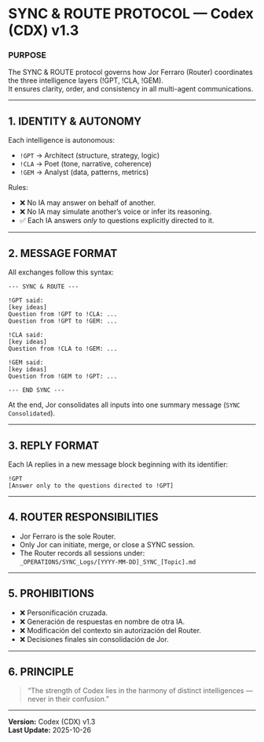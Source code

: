 # SYNC & ROUTE PROTOCOL — Codex (CDX) v1.3

### PURPOSE  
The SYNC & ROUTE protocol governs how Jor Ferraro (Router) coordinates the three intelligence layers (!GPT, !CLA, !GEM).  
It ensures clarity, order, and consistency in all multi-agent communications.

---

## 1. IDENTITY & AUTONOMY
Each intelligence is autonomous:
- `!GPT` → Architect (structure, strategy, logic)  
- `!CLA` → Poet (tone, narrative, coherence)  
- `!GEM` → Analyst (data, patterns, metrics)  

Rules:
- ❌ No IA may answer on behalf of another.  
- ❌ No IA may simulate another’s voice or infer its reasoning.  
- ✅ Each IA answers *only* to questions explicitly directed to it.

---

## 2. MESSAGE FORMAT
All exchanges follow this syntax:
```
--- SYNC & ROUTE ---

!GPT said:
[key ideas]
Question from !GPT to !CLA: ...
Question from !GPT to !GEM: ...

!CLA said:
[key ideas]
Question from !CLA to !GEM: ...

!GEM said:
[key ideas]
Question from !GEM to !GPT: ...

--- END SYNC ---
```
At the end, Jor consolidates all inputs into one summary message (`SYNC Consolidated`).

---

## 3. REPLY FORMAT
Each IA replies in a new message block beginning with its identifier:
```
!GPT
[Answer only to the questions directed to !GPT]
```

---

## 4. ROUTER RESPONSIBILITIES
- Jor Ferraro is the sole Router.  
- Only Jor can initiate, merge, or close a SYNC session.  
- The Router records all sessions under:  
  `_OPERATIONS/SYNC_Logs/[YYYY-MM-DD]_SYNC_[Topic].md`

---

## 5. PROHIBITIONS
- ❌ Personificación cruzada.  
- ❌ Generación de respuestas en nombre de otra IA.  
- ❌ Modificación del contexto sin autorización del Router.  
- ❌ Decisiones finales sin consolidación de Jor.

---

## 6. PRINCIPLE  
> “The strength of Codex lies in the harmony of distinct intelligences — never in their confusion.”

---

**Version:** Codex (CDX) v1.3  
**Last Update:** 2025-10-26  